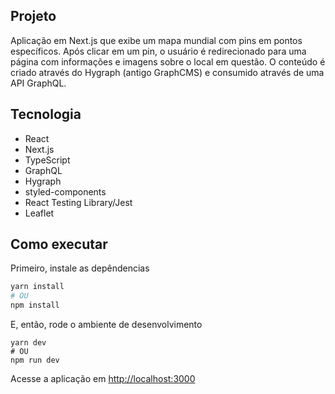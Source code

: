 
## Projeto
Aplicação em Next.js que exibe um mapa mundial com pins em pontos específicos. Após clicar em um pin, o usuário é redirecionado para uma página com informações e imagens sobre o local em questão. O conteúdo é criado através do Hygraph (antigo GraphCMS) e consumido através de uma API GraphQL. 


## Tecnologia

- React
- Next.js
- TypeScript
- GraphQL
- Hygraph
- styled-components
- React Testing Library/Jest
- Leaflet


## Como executar

Primeiro, instale as depêndencias
```bash
yarn install
# OU
npm install
```

E, então, rode o ambiente de desenvolvimento
```
yarn dev
# OU
npm run dev
```

Acesse a aplicação em [http://localhost:3000](http://localhost:3000)
